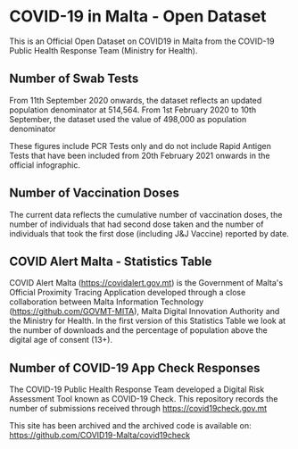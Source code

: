 # COVID-19 in Malta - Open Dataset

This is an Official Open Dataset on COVID19 in Malta from the COVID-19 Public Health Response Team (Ministry for Health).

## Number of Swab Tests

From 11th September 2020 onwards, the dataset reflects an updated population denominator at 514,564. From 1st February 2020 to 10th September, the dataset used the value of 498,000 as population denominator

These figures include PCR Tests only and do not include Rapid Antigen Tests that have been included from 20th February 2021 onwards in the official infographic.

## Number of Vaccination Doses

The current data reflects the cumulative number of vaccination doses, the number of individuals that had second dose taken and the number of individuals that took the first dose (including J&J Vaccine) reported by date.

## COVID Alert Malta - Statistics Table

COVID Alert Malta (https://covidalert.gov.mt) is the Government of Malta's Official Proximity Tracing Application developed through a close collaboration between Malta Information Technology (https://github.com/GOVMT-MITA), Malta Digital Innovation Authority and the Ministry for Health. In the first version of this Statistics Table we look at the number of downloads and the percentage of population above the digital age of consent (13+).

## Number of COVID-19 App Check Responses

The COVID-19 Public Health Response Team developed a Digital Risk Assessment Tool known as COVID-19 Check. This repository records the number of submissions received through https://covid19check.gov.mt

This site has been archived and the archived code is available on: https://github.com/COVID19-Malta/covid19check


